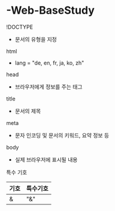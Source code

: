 # -Web-BaseStudy

!DOCTYPE
- 문서의 유형을 지정

html
- lang = "de, en, fr, ja, ko, zh"

head
- 브라우저에게 정보를 주는 태그

title
- 문서의 제목

meta
- 문자 인코딩 및 문서의 키워드, 요약 정보 등

body
- 실제 브라우저에 표시될 내용

특수 기호

|기호 | 특수기호|
|-----|-----|
|&|"&amp;"|
